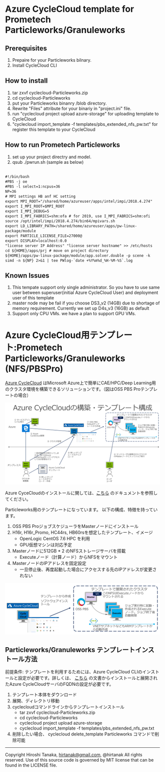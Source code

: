 # Azure CycleCloud template for Prometech Particleworks/Granuleworks

## Prerequisites

1. Prepaire for your Particleworks bilnary.
1. Install CycleCloud CLI

## How to install

1. tar zxvf cyclecloud-Particleworks.zip
1. cd cyclecloud-Particleworks
1. put your Particleworks binanry /blob directory.
1. Rewrite "Files" attribute for your binariy in "project.ini" file.
1. run "cyclecloud project upload azure-storage" for uploading template to CycleCloud
1. "cyclecloud import_template -f templates/pbs_extended_nfs_pw.txt" for register this template to your CycleCloud

## How to run Prometech Particleworks

1. set up your project directry and model.
1. qsub ./pwrun.sh (sample as below)

<pre><code>
#!/bin/bash
#PBS -j oe
#PBS -l select=1:ncpus=36
NP=36
# MPI settings HB anf HC setting
export MPI_ROOT="/shared/home/azureuser/apps/intel/impi/2018.4.274"
export I_MPI_ROOT=$MPI_ROOT
export I_MPI_DEBUG=5
export I_MPI_FABRICS=shm:ofa # for 2019, use I_MPI_FABRICS=shm:ofi
source /opt/intel/impi/2018.4.274/bin64/mpivars.sh
export LD_LIBRARY_PATH=/shared/home/azureuser/apps/pw-linux-package/module
export PARTICLE_LICENSE_FILE=27000@<license server IP Address>
export DISPLAY=localhost:0.0
"license server IP Address" "license server hostname" >> /etc/hosts
cd ${HOME}/apps/prj # move on project directory
${HOME}/apps/pw-linux-package/module/app.solver.double -p scene -k simd -n ${NP} 2>&1 | tee PWlog-`date +%Y%m%d_%H-%M-%S`.log
</pre></code>

## Known Issues
1. This tempate support only single administrator. So you have to use same user between superuser(initial Azure CycleCloud User) and deployment user of this template
1. master node may be fail if you choose DS3_v2 (14GB) due to shortage of memory requirement. Currently we set up D4s_v3 (16GB) as default
1. Support only CPU VMs. we have a plan to support GPU VMs.

# Azure CycleCloud用テンプレート:Prometech Particleworks/Granuleworks (NFS/PBSPro)

[Azure CycleCloud](https://docs.microsoft.com/en-us/azure/cyclecloud/) はMicrosoft Azure上で簡単にCAE/HPC/Deep Learning用のクラスタ環境を構築できるソリューションです。（図はOSS PBS Proテンプレートの場合）

![Azure CycleCloudの構築・テンプレート構成](https://raw.githubusercontent.com/hirtanak/osspbsdefault/master/AzureCycleCloud-OSSPBSDefault.png "Azure CycleCloudの構築・テンプレート構成")

Azure CyceCloudのインストールに関しては、[こちら](https://docs.microsoft.com/en-us/azure/cyclecloud/quickstart-install-cyclecloud) のドキュメントを参照してください。

Particleworks用のテンプレートになっています。
以下の構成、特徴を持っています。

1. OSS PBS ProジョブスケジューラをMasterノードにインストール
2. H16r, H16r_Promo, HC44rs, HB60rsを想定したテンプレート、イメージ
	 - OpenLogic CentOS 7.6 HPC を利用
	 - GPU仮想マシンは対応予定
3. Masterノードに512GB * 2 のNFSストレージサーバを搭載
	 - Executeノード（計算ノード）からNFSをマウント
4. MasterノードのIPアドレスを固定設定
	 - 一旦停止後、再度起動した場合にアクセスする先のIPアドレスが変更されない

![Particleworks/Granuleworks テンプレート構成](https://raw.githubusercontent.com/hirtanak/scripts/master/cctemplatedefaultdiagram.png " Particleworks/Granuleworks テンプレート構成")

## Particleworks/Granuleworks テンプレートインストール方法

前提条件: テンプレートを利用するためには、Azure CycleCloud CLIのインストールと設定が必要です。詳しくは、 [こちら](https://docs.microsoft.com/en-us/azure/cyclecloud/install-cyclecloud-cli) の文書からインストールと展開されたAzure CycleCloudサーバのFQDNの設定が必要です。

1. テンプレート本体をダウンロード
2. 展開、ディレクトリ移動
3. cyclecloudコマンドラインからテンプレートインストール 
   - tar zxvf cyclecloud-Particleworks<version>.zip
   - cd cyclecloud-Particleworks<version>
   - cyclecloud project upload azure-storage
   - cyclecloud import_template -f templates/pbs_extended_nfs_pw.txt
4. 削除したい場合、 cyclecloud delete_template Particleworks コマンドで削除可能

***
Copyright Hiroshi Tanaka, hirtanak@gmail.com, @hirtanak All rights reserved.
Use of this source code is governed by MIT license that can be found in the LICENSE file.
